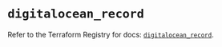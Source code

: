 # `digitalocean_record`

Refer to the Terraform Registry for docs: [`digitalocean_record`](https://registry.terraform.io/providers/digitalocean/digitalocean/2.62.0/docs/resources/record).

